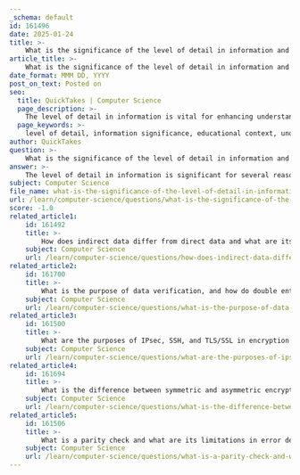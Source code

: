 ```yaml
---
_schema: default
id: 161496
date: 2025-01-24
title: >-
    What is the significance of the level of detail in information and what factors can influence it?
article_title: >-
    What is the significance of the level of detail in information and what factors can influence it?
date_format: MMM DD, YYYY
post_on_text: Posted on
seo:
  title: QuickTakes | Computer Science
  page_description: >-
    The level of detail in information is vital for enhancing understanding, motivation, and engagement in educational contexts while being influenced by audience knowledge, subject complexity, communication purpose, context, and medium.
  page_keywords: >-
    level of detail, information significance, educational context, understanding, cognitive load, audience knowledge, communication purpose, subject complexity, engagement, information dissemination
author: QuickTakes
question: >-
    What is the significance of the level of detail in information and what factors can influence it?
answer: >-
    The level of detail in information is significant for several reasons, particularly in educational contexts and information dissemination. Here are the key points regarding its importance and the factors that can influence it:\n\n### Significance of the Level of Detail\n\n1. **Enhancing Understanding**: Detailed information helps clarify complex concepts, making them more accessible. By providing context through examples, statistics, and anecdotes, educators can illustrate main ideas effectively. This not only reinforces key points but also aids in comprehension by situating information within a broader framework.\n\n2. **Depth of Understanding**: Engaging with detailed material allows learners to grasp complex concepts thoroughly. It enables them to see connections between ideas, which enhances their understanding and retention. This depth is particularly important in subjects that require critical thinking and problem-solving skills.\n\n3. **Motivation and Engagement**: Detailed teaching can foster intrinsic motivation among students. When learners understand the nuances of a subject and see the relevance of detailed information, they are more likely to engage deeply with the content, leading to a desire for further exploration and learning.\n\n4. **Cognitive Load Management**: While detail is important, an imbalance can lead to cognitive overload, where the cognitive demands exceed students' capacities. This can hinder learning and retention. Therefore, educators must balance the amount of detail provided to avoid overwhelming students.\n\n### Factors Influencing the Level of Detail\n\n1. **Audience Knowledge Level**: The prior knowledge and experience of the audience can dictate the appropriate level of detail. More knowledgeable audiences may require less detail, while novices may benefit from comprehensive explanations.\n\n2. **Complexity of the Subject Matter**: More complex topics often necessitate a higher level of detail to ensure understanding. Conversely, simpler topics may not require extensive elaboration.\n\n3. **Purpose of Communication**: The goal of the communication (e.g., to inform, persuade, or educate) can influence the level of detail. For instance, a lecture aimed at deep understanding will likely include more detail than a brief summary.\n\n4. **Context and Setting**: The context in which information is presented (e.g., formal education, casual discussion, or professional training) can affect how much detail is appropriate. Different settings may call for varying levels of detail to maintain engagement and clarity.\n\n5. **Medium of Communication**: The format (e.g., written, oral, visual) can also influence the level of detail. Visual aids may allow for more concise information delivery, while written formats may accommodate more extensive detail.\n\nIn summary, the level of detail in information is crucial for effective communication and learning. It enhances understanding, retention, and engagement but must be carefully managed to avoid cognitive overload. Factors such as audience knowledge, subject complexity, communication purpose, context, and medium all play a role in determining the appropriate level of detail.
subject: Computer Science
file_name: what-is-the-significance-of-the-level-of-detail-in-information-and-what-factors-can-influence-it.md
url: /learn/computer-science/questions/what-is-the-significance-of-the-level-of-detail-in-information-and-what-factors-can-influence-it
score: -1.0
related_article1:
    id: 161492
    title: >-
        How does indirect data differ from direct data and what are its potential uses?
    subject: Computer Science
    url: /learn/computer-science/questions/how-does-indirect-data-differ-from-direct-data-and-what-are-its-potential-uses
related_article2:
    id: 161700
    title: >-
        What is the purpose of data verification, and how do double entry and visual checks ensure data accuracy?
    subject: Computer Science
    url: /learn/computer-science/questions/what-is-the-purpose-of-data-verification-and-how-do-double-entry-and-visual-checks-ensure-data-accuracy
related_article3:
    id: 161500
    title: >-
        What are the purposes of IPsec, SSH, and TLS/SSL in encryption protocols?
    subject: Computer Science
    url: /learn/computer-science/questions/what-are-the-purposes-of-ipsec-ssh-and-tlsssl-in-encryption-protocols
related_article4:
    id: 161694
    title: >-
        What is the difference between symmetric and asymmetric encryption?
    subject: Computer Science
    url: /learn/computer-science/questions/what-is-the-difference-between-symmetric-and-asymmetric-encryption
related_article5:
    id: 161506
    title: >-
        What is a parity check and what are its limitations in error detection?
    subject: Computer Science
    url: /learn/computer-science/questions/what-is-a-parity-check-and-what-are-its-limitations-in-error-detection
---
```


&nbsp;